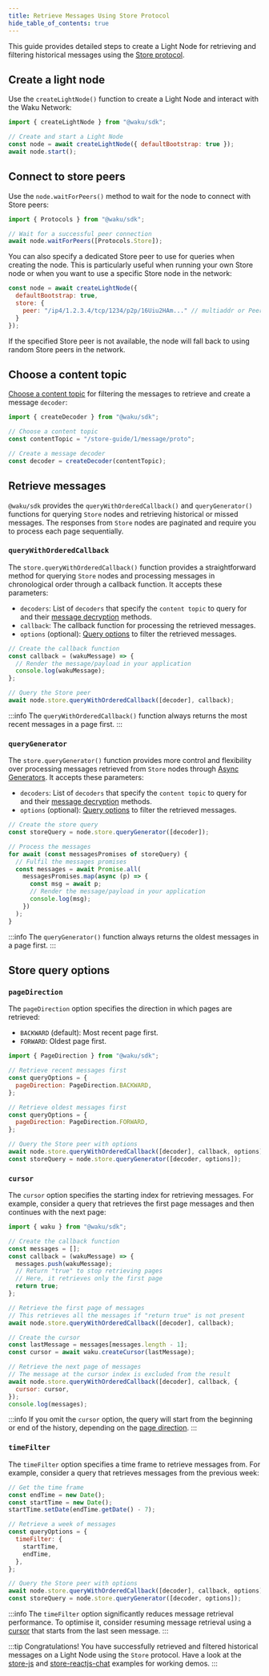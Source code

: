 ```yaml
---
title: Retrieve Messages Using Store Protocol
hide_table_of_contents: true
---
```


This guide provides detailed steps to create a Light Node for retrieving and filtering historical messages using the [Store protocol](/learn/concepts/protocols#store).

## Create a light node

Use the `createLightNode()` function to create a Light Node and interact with the Waku Network:

```js
import { createLightNode } from "@waku/sdk";

// Create and start a Light Node
const node = await createLightNode({ defaultBootstrap: true });
await node.start();
```

## Connect to store peers

Use the `node.waitForPeers()` method to wait for the node to connect with Store peers:

```js
import { Protocols } from "@waku/sdk";

// Wait for a successful peer connection
await node.waitForPeers([Protocols.Store]);
```

You can also specify a dedicated Store peer to use for queries when creating the node. This is particularly useful when running your own Store node or when you want to use a specific Store node in the network:

```js
const node = await createLightNode({ 
  defaultBootstrap: true,
  store: {
    peer: "/ip4/1.2.3.4/tcp/1234/p2p/16Uiu2HAm..." // multiaddr or PeerId of your Store node
  }
});
```

If the specified Store peer is not available, the node will fall back to using random Store peers in the network.

## Choose a content topic

[Choose a content topic](/learn/concepts/content-topics) for filtering the messages to retrieve and create a message `decoder`:

```js
import { createDecoder } from "@waku/sdk";

// Choose a content topic
const contentTopic = "/store-guide/1/message/proto";

// Create a message decoder
const decoder = createDecoder(contentTopic);
```

## Retrieve messages

`@waku/sdk` provides the `queryWithOrderedCallback()` and `queryGenerator()` functions for querying `Store` nodes and retrieving historical or missed messages. The responses from `Store` nodes are paginated and require you to process each page sequentially.

### `queryWithOrderedCallback`

The `store.queryWithOrderedCallback()` function provides a straightforward method for querying `Store` nodes and processing messages in chronological order through a callback function. It accepts these parameters:

- `decoders`: List of `decoders` that specify the `content topic` to query for and their [message decryption](https://rfc.vac.dev/waku/standards/application/26/payload) methods.
- `callback`: The callback function for processing the retrieved messages.
- `options` (optional): [Query options](/guides/js-waku/store-retrieve-messages#store-query-options) to filter the retrieved messages.

```js
// Create the callback function
const callback = (wakuMessage) => {
  // Render the message/payload in your application
  console.log(wakuMessage);
};

// Query the Store peer
await node.store.queryWithOrderedCallback([decoder], callback);
```

:::info
The `queryWithOrderedCallback()` function always returns the most recent messages in a page first.
:::

### `queryGenerator`

The `store.queryGenerator()` function provides more control and flexibility over processing messages retrieved from `Store` nodes through [Async Generators](https://developer.mozilla.org/en-US/docs/Web/JavaScript/Reference/Global_Objects/AsyncGenerator). It accepts these parameters:

- `decoders`: List of `decoders` that specify the `content topic` to query for and their [message decryption](https://rfc.vac.dev/waku/standards/application/26/payload) methods.
- `options` (optional): [Query options](/guides/js-waku/store-retrieve-messages#store-query-options) to filter the retrieved messages.

```js
// Create the store query
const storeQuery = node.store.queryGenerator([decoder]);

// Process the messages
for await (const messagesPromises of storeQuery) {
  // Fulfil the messages promises
  const messages = await Promise.all(
    messagesPromises.map(async (p) => {
      const msg = await p;
      // Render the message/payload in your application
      console.log(msg);
    })
  );
}
```

:::info
The `queryGenerator()` function always returns the oldest messages in a page first.
:::

## Store query options

### `pageDirection`

The `pageDirection` option specifies the direction in which pages are retrieved:

- `BACKWARD` (default): Most recent page first.
- `FORWARD`: Oldest page first.

```js
import { PageDirection } from "@waku/sdk";

// Retrieve recent messages first
const queryOptions = {
  pageDirection: PageDirection.BACKWARD,
};

// Retrieve oldest messages first
const queryOptions = {
  pageDirection: PageDirection.FORWARD,
};

// Query the Store peer with options
await node.store.queryWithOrderedCallback([decoder], callback, options);
const storeQuery = node.store.queryGenerator([decoder, options]);
```

### `cursor`

The `cursor` option specifies the starting index for retrieving messages. For example, consider a query that retrieves the first page messages and then continues with the next page:

```js
import { waku } from "@waku/sdk";

// Create the callback function
const messages = [];
const callback = (wakuMessage) => {
  messages.push(wakuMessage);
  // Return "true" to stop retrieving pages
  // Here, it retrieves only the first page
  return true;
};

// Retrieve the first page of messages
// This retrieves all the messages if "return true" is not present
await node.store.queryWithOrderedCallback([decoder], callback);

// Create the cursor
const lastMessage = messages[messages.length - 1];
const cursor = await waku.createCursor(lastMessage);

// Retrieve the next page of messages
// The message at the cursor index is excluded from the result
await node.store.queryWithOrderedCallback([decoder], callback, {
  cursor: cursor,
});
console.log(messages);
```

:::info
If you omit the `cursor` option, the query will start from the beginning or end of the history, depending on the [page direction](#pagedirection).
:::

### `timeFilter`

The `timeFilter` option specifies a time frame to retrieve messages from. For example, consider a query that retrieves messages from the previous week:

```js
// Get the time frame
const endTime = new Date();
const startTime = new Date();
startTime.setDate(endTime.getDate() - 7);

// Retrieve a week of messages
const queryOptions = {
  timeFilter: {
    startTime,
    endTime,
  },
};

// Query the Store peer with options
await node.store.queryWithOrderedCallback([decoder], callback, options);
const storeQuery = node.store.queryGenerator([decoder, options]);
```

:::info
The `timeFilter` option significantly reduces message retrieval performance. To optimise it, consider resuming message retrieval using a [cursor](#cursor) that starts from the last seen message.
:::

:::tip Congratulations!
You have successfully retrieved and filtered historical messages on a Light Node using the `Store` protocol. Have a look at the [store-js](https://github.com/waku-org/js-waku-examples/tree/master/examples/store-js) and [store-reactjs-chat](https://github.com/waku-org/js-waku-examples/tree/master/examples/store-reactjs-chat) examples for working demos.
:::
